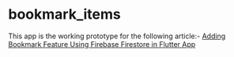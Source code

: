 # bookmark_items

This app is the working prototype for the following article:-
[Adding Bookmark Feature Using Firebase Firestore in Flutter App](https://medium.com/nybles/adding-bookmark-feature-using-firebase-firestore-in-flutter-app-b62b26e9cad)
